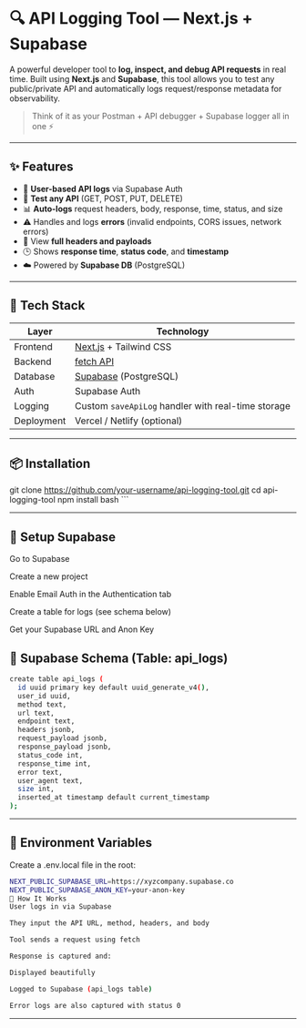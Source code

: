 # 🔍 API Logging Tool — Next.js + Supabase

A powerful developer tool to **log, inspect, and debug API requests** in real time. Built using **Next.js** and **Supabase**, this tool allows you to test any public/private API and automatically logs request/response metadata for observability.

> Think of it as your Postman + API debugger + Supabase logger all in one ⚡

---

## ✨ Features

- 🔐 **User-based API logs** via Supabase Auth
- 🧪 **Test any API** (GET, POST, PUT, DELETE)
- 📊 **Auto-logs** request headers, body, response, time, status, and size
- ⚠️ Handles and logs **errors** (invalid endpoints, CORS issues, network errors)
- 📁 View **full headers and payloads**
- 🕒 Shows **response time**, **status code**, and **timestamp**
- ☁️ Powered by **Supabase DB** (PostgreSQL)

---

## 🚀 Tech Stack

| Layer       | Technology       |
|-------------|------------------|
| Frontend    | [Next.js](https://nextjs.org/) + Tailwind CSS |
| Backend     | [fetch API](https://developer.mozilla.org/en-US/docs/Web/API/Fetch_API) |
| Database    | [Supabase](https://supabase.io/) (PostgreSQL) |
| Auth        | Supabase Auth     |
| Logging     | Custom `saveApiLog` handler with real-time storage |
| Deployment  | Vercel / Netlify (optional) |

---

## 📦 Installation


git clone https://github.com/your-username/api-logging-tool.git
cd api-logging-tool
npm install bash ```

---

## 🔐 Setup Supabase
Go to Supabase

Create a new project

Enable Email Auth in the Authentication tab

Create a table for logs (see schema below)

Get your Supabase URL and Anon Key

## 🧱 Supabase Schema (Table: api_logs)
```bash
create table api_logs (
  id uuid primary key default uuid_generate_v4(),
  user_id uuid,
  method text,
  url text,
  endpoint text,
  headers jsonb,
  request_payload jsonb,
  response_payload jsonb,
  status_code int,
  response_time int,
  error text,
  user_agent text,
  size int,
  inserted_at timestamp default current_timestamp
);
```
---

## 🔧 Environment Variables
Create a .env.local file in the root:

```bash
NEXT_PUBLIC_SUPABASE_URL=https://xyzcompany.supabase.co
NEXT_PUBLIC_SUPABASE_ANON_KEY=your-anon-key
🧠 How It Works
User logs in via Supabase

They input the API URL, method, headers, and body

Tool sends a request using fetch

Response is captured and:

Displayed beautifully

Logged to Supabase (api_logs table)

Error logs are also captured with status 0

```

---

